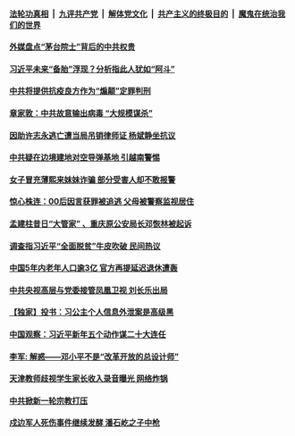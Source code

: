 

####  [法轮功真相](../../../../basic/blob/master/README.md?t=02281001) &nbsp;|&nbsp; [九评共产党](../../../../9ping.md/blob/master/README.md?t=02281001) &nbsp;|&nbsp; [解体党文化](../../../../jtdwh.md/blob/master/README.md?t=02281001)  &nbsp;|&nbsp; [共产主义的终极目的](../../../../gczydzjmd.md/blob/master/README.md?t=02281001) &nbsp;|&nbsp; [魔鬼在统治我们的世界](../../../../mgztzwmdsj.md/blob/master/README.md?t=02281001) 

#### [外媒盘点“茅台院士”背后的中共权贵](../pages/soh5/479081.md?t=02281001) 
#### [习近平未来“备胎”浮现？分析指此人犹如“阿斗”](../pages/soh5/478946.md?t=02281001) 
#### [中共将提供抗疫良方作为“煽颠”定罪判刑](../pages/soh5/479060.md?t=02281001) 
#### [章家敦：中共故意输出病毒 “大规模谋杀”](../pages/soh5/479063.md?t=02281001) 
#### [因助许志永逃亡遭当局吊销律师证 杨斌静坐抗议](../pages/soh5/478988.md?t=02281001) 
#### [中共疑在边境建地对空导弹基地 引越南警惕](../pages/soh5/478943.md?t=02281001) 
#### [女子冒充薄熙来妹妹诈骗 部分受害人却不敢报警](../pages/soh5/478904.md?t=02281001) 
#### [惊心株连：00后因言获罪被追逃 父母被警察监视居住](../pages/soh5/478892.md?t=02281001) 
#### [孟建柱昔日“大管家” 、重庆原公安局长邓恢林被起诉 ](../pages/soh5/478874.md?t=02281001) 
#### [调查指习近平“全面脱贫”牛皮吹破 民间热议](../pages/soh5/478868.md?t=02281001) 
#### [中国5年内老年人口逾3亿 官方再提延迟退休遭轰](../pages/soh5/478838.md?t=02281001) 
#### [中共央视高层与党委接管凤凰卫视 刘长乐出局](../pages/soh5/478811.md?t=02281001) 
#### [【独家】投书：习公主个人信息外泄案是高级黑](../pages/soh5/478802.md?t=02281001) 
#### [中国观察：习近平新年五个动作谋二十大连任](../pages/soh5/478595.md?t=02281001) 
#### [李军: 解惑——邓小平不是“改革开放的总设计师”](../pages/soh5/478730.md?t=02281001) 
#### [天津教师歧视学生家长收入录音曝光 网络炸锅](../pages/soh5/478625.md?t=02281001) 
#### [中共掀新一轮宗教打压](../pages/soh5/478631.md?t=02281001) 
#### [戍边军人死伤事件继续发酵 潘石屹之子中枪](../pages/soh5/478565.md?t=02281001) 
